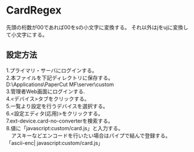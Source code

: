 # CardRegex
先頭の桁数が00であれば00をsの小文字に変換する。
それ以外はjをujに変換して小文字にする。

## 設定方法<br>
1.プライマリ・サーバにログインする。<br>
2.本ファイルを下記ディレクトリに保存する。<br>
  D:\Applications\PaperCut MF\server\custom<br>
3.管理者Web画面にログインする.<br>
4.<デバイス>タブをクリックする。<br>
5.一覧より設定を行うデバイスを選択する。<br>
6.<設定エディタ(応用)>をクリックする。<br>
7.ext-device.card-no-converterを検索する。<br>
8.値に「javascript:custom/card.js」と入力する。<br>
　アスキーなどエンコードを行いたい場合はパイプで結んで登録する。<br>
  「ascii-enc| javascript:custom/card.js」<br>


